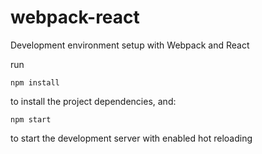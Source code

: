 # webpack-react
Development environment setup with Webpack and React

run

    npm install
    
to install the project dependencies, and:

    npm start
    
to start the development server with enabled hot reloading

